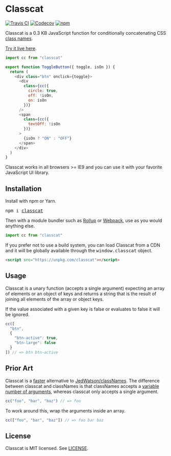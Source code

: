 # Classcat

[![Travis CI](https://img.shields.io/travis/JorgeBucaran/classcat/master.svg)](https://travis-ci.org/JorgeBucaran/classcat) [![Codecov](https://img.shields.io/codecov/c/github/JorgeBucaran/classcat/master.svg)](https://codecov.io/gh/JorgeBucaran/classcat) [![npm](https://img.shields.io/npm/v/classcat.svg)](https://www.npmjs.org/package/classcat)

Classcat is a 0.3 KB JavaScript function for conditionally concatenating CSS [class names](https://developer.mozilla.org/en-US/docs/Web/API/Element/className).

[Try it live here](https://codepen.io/JorgeBucaran/pen/QvogzJ).

```js
import cc from "classcat"

export function ToggleButton({ toggle, isOn }) {
  return (
    <div class="btn" onclick={toggle}>
      <div
        class={cc({
          circle: true,
          off: !isOn,
          on: isOn
        })}
      />
      <span
        class={cc({
          textOff: !isOn
        })}
      >
        {isOn ? "ON" : "OFF"}
      </span>
    </div>
  )
}
```

Classcat works in all browsers >= IE9 and you can use it with your favorite JavaScript UI library.

## Installation

Install with npm or Yarn.

<pre>
npm i <a href="https://www.npmjs.com/package/classcat">classcat</a>
</pre>

Then with a module bundler such as [Rollup](https://github.com/rollup/rollup) or [Webpack](https://github.com/webpack/webpack), use as you would anything else.

```js
import cc from "classcat"
```

If you prefer not to use a build system, you can load Classcat from a CDN and it will be globally available through the <samp>window.classcat</samp> object.

```html
<script src="https://unpkg.com/classcat"></script>
```

## Usage

Classcat is a unary function (accepts a single argument) expecting an array of elements or an object of keys and returns a string that is the result of joining all elements of the array or object keys.

If the value associated with a given key is false or evaluates to false it will be ignored.

```js
cc([
  "btn",
  {
    "btn-active": true,
    "btn-large": false
  }
]) // => btn btn-active
```

## Prior Art

Classcat is a [faster](/bench/README.md) alternative to [JedWatson/classNames](https://github.com/JedWatson/classnames). The difference between classcat and classNames is that classNames accepts a [variable number of arguments](https://developer.mozilla.org/en-US/docs/Web/JavaScript/Reference/Functions/arguments), whereas classcat only accepts a single argument.

```js
cc("foo", "bar", "baz") // => foo
```

To work around this, wrap the arguments inside an array.

```js
cc(["foo", "bar", "baz"]) // => foo bar baz
```

## License

Classcat is MIT licensed. See [LICENSE](LICENSE.md).
